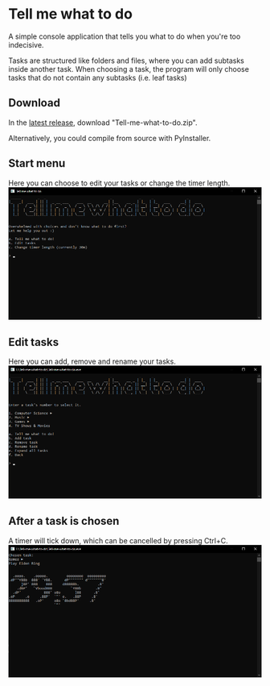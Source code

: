 # Tell me what to do
A simple console application that tells you what to do when you're too indecisive.  
  
Tasks are structured like folders and files, where you can add subtasks inside another task.
When choosing a task, the program will only choose tasks that do not contain any subtasks (i.e. leaf tasks)

## Download
In the [latest release](https://github.com/tytia/tell-me-what-to-do/releases/tag/v1.0.0), download "Tell-me-what-to-do.zip".  
  
Alternatively, you could compile from source with PyInstaller.

## Start menu
Here you can choose to edit your tasks or change the timer length.
![start menu](readme-images/start_menu.png)

## Edit tasks
Here you can add, remove and rename your tasks.
![edit tasks](readme-images/edit_tasks.png)

## After a task is chosen
A timer will tick down, which can be cancelled by pressing Ctrl+C.
![chosen task](readme-images/chosen_task.png)
